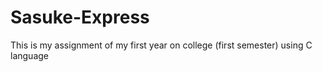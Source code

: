 # Sasuke-Express
This is my assignment of my first year on college (first semester) using C language

